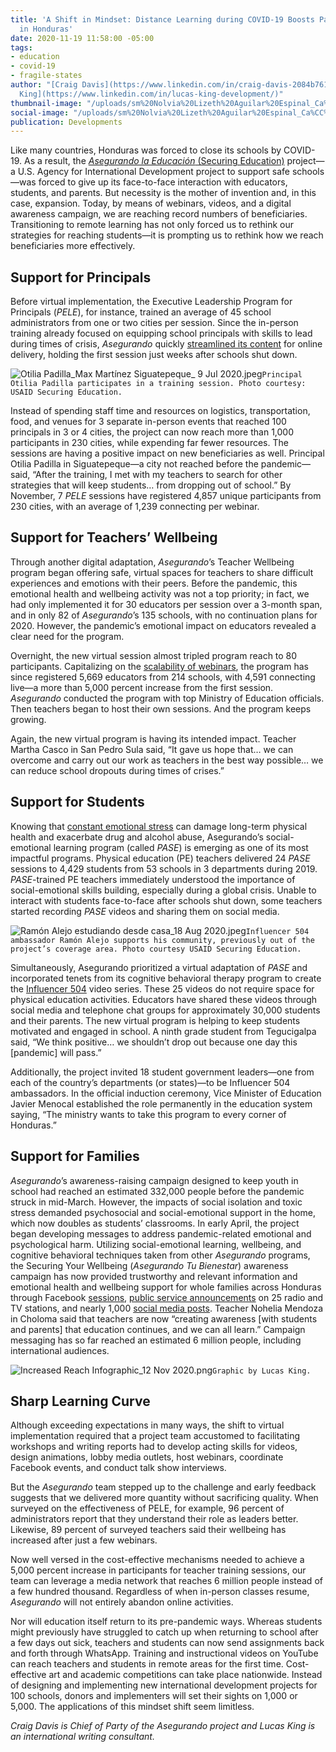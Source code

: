 ```yaml
---
title: 'A Shift in Mindset: Distance Learning during COVID-19 Boosts Participation
  in Honduras'
date: 2020-11-19 11:58:00 -05:00
tags:
- education
- covid-19
- fragile-states
author: "[Craig Davis](https://www.linkedin.com/in/craig-davis-2084b761/) and [Lucas
  King](https://www.linkedin.com/in/lucas-king-development/)"
thumbnail-image: "/uploads/sm%20Nolvia%20Lizeth%20Aguilar%20Espinal_Ca%CC%81mara%20Junior_24%20April%202020.jpg"
social-image: "/uploads/sm%20Nolvia%20Lizeth%20Aguilar%20Espinal_Ca%CC%81mara%20Junior_24%20April%202020.jpg"
publication: Developments
---
```


Like many countries, Honduras was forced to close its schools by COVID-19. As a result, the [*Asegurando la Educación* (Securing Education)](https://www.dai.com/our-work/projects/honduras-securing-education) project—a U.S. Agency for International Development project to support safe schools—was forced to give up its face-to-face interaction with educators, students, and parents. But necessity is the mother of invention and, in this case, expansion. Today, by means of webinars, videos, and a digital awareness campaign, we are reaching record numbers of beneficiaries. Transitioning to remote learning has not only forced us to rethink our strategies for reaching students—it is prompting us to rethink how we reach beneficiaries more effectively. 



## Support for Principals

Before virtual implementation, the Executive Leadership Program for Principals (*PELE*), for instance, trained an average of 45 school administrators from one or two cities per session. Since the in-person training already focused on equipping school principals with skills to lead during times of crisis, *Asegurando* quickly [streamlined its content](https://www.youtube.com/playlist?list=PLUkTqAE0ApJWkB6Sw7t0JnVB8KHLKPe5J) for online delivery, holding the first session just weeks after schools shut down.

![Otilia Padilla_Max Martínez Siguatepeque_ 9 Jul 2020.jpeg](/uploads/Otilia%20Padilla_Max%20Marti%CC%81nez%20Siguatepeque_%209%20Jul%202020.jpeg)`Principal Otilia Padilla participates in a training session. Photo courtesy: USAID Securing Education.`

Instead of spending staff time and resources on logistics, transportation, food, and venues for 3 separate in-person events that reached 100 principals in 3 or 4 cities, the project can now reach more than 1,000 participants in 230 cities, while expending far fewer resources. The sessions are having a positive impact on new beneficiaries as well. Principal Otilia Padilla in Siguatepeque—a city not reached before the pandemic—said, “After the training, I met with my teachers to search for other strategies that will keep students… from dropping out of school.” By November, 7 *PELE* sessions have registered 4,857 unique participants from 230 cities, with an average of 1,239 connecting per webinar.

## Support for Teachers’ Wellbeing

Through another digital adaptation, *Asegurando*’s Teacher Wellbeing program began offering safe, virtual spaces for teachers to share difficult experiences and emotions with their peers. Before the pandemic, this emotional health and wellbeing activity was not a top priority; in fact, we had only implemented it for 30 educators per session over a 3-month span, and in only 82 of *Asegurando*’s 135 schools, with no continuation plans for 2020. However, the pandemic’s emotional impact on educators revealed a clear need for the program. 

Overnight, the new virtual session almost tripled program reach to 80 participants. Capitalizing on the [scalability of webinars](https://www.youtube.com/watch?v=hiRU_iLgA3w&list=PLUkTqAE0ApJUt0Jq-50LZuIV8BE1Nq_sC), the program has since registered 5,669 educators from 214 schools, with 4,591 connecting live—a more than 5,000 percent increase from the first session. *Asegurando* conducted the program with top Ministry of Education officials. Then teachers began to host their own sessions. And the program keeps growing. 

Again, the new virtual program is having its intended impact. Teacher Martha Casco in San Pedro Sula said, “It gave us hope that… we can overcome and carry out our work as teachers in the best way possible… we can reduce school dropouts during times of crises.” 

## Support for Students

Knowing that [constant emotional stress](https://www.samhsa.gov/disaster-preparedness) can damage long-term physical health and exacerbate drug and alcohol abuse, Asegurando’s social-emotional learning program (called *PASE*) is emerging as one of its most impactful programs. Physical education (PE) teachers delivered 24 *PASE* sessions to 4,429 students from 53 schools in 3 departments during 2019. *PASE*-trained PE teachers immediately understood the importance of social-emotional skills building, especially during a global crisis. Unable to interact with students face-to-face after schools shut down, some teachers started recording *PASE* videos and sharing them on social media. 

![Ramón Alejo estudiando desde casa_18 Aug 2020.jpeg](/uploads/Ramo%CC%81n%20Alejo%20estudiando%20desde%20casa_18%20Aug%202020.jpeg)`Influencer 504 ambassador Ramón Alejo supports his community, previously out of the project’s coverage area. Photo courtesy USAID Securing Education.`

Simultaneously, Asegurando prioritized a virtual adaptation of *PASE* and incorporated tenets from its cognitive behavioral therapy program to create the [Influencer 504](https://www.youtube.com/watch?v=OMDqmGBWgFM&list=PLUkTqAE0ApJU9hhFmMV6PlH9UiAEw0OQ7) video series. These 25 videos do not require space for physical education activities. Educators have shared these videos through social media and telephone chat groups for approximately 30,000 students and their parents. The new virtual program is helping to keep students motivated and engaged in school. A ninth grade student from Tegucigalpa said, “We think positive… we shouldn’t drop out because one day this [pandemic] will pass.” 

Additionally, the project invited 18 student government leaders—one from each of the country’s departments (or states)—to be Influencer 504 ambassadors. In the official induction ceremony, Vice Minister of Education Javier Menocal established the role permanently in the education system saying, “The ministry wants to take this program to every corner of Honduras.”

## Support for Families

*Asegurando*’s awareness-raising campaign designed to keep youth in school had reached an estimated 332,000 people before the pandemic struck in mid-March. However, the impacts of social isolation and toxic stress demanded psychosocial and social-emotional support in the home, which now doubles as students’ classrooms. In early April, the project began developing messages to address pandemic-related emotional and psychological harm. Utilizing social-emotional learning, wellbeing, and cognitive behavioral techniques taken from other *Asegurando* programs, the Securing Your Wellbeing (*Asegurando Tu Bienestar*) awareness campaign has now provided trustworthy and relevant information and emotional health and wellbeing support for whole families across Honduras through Facebook [sessions](https://www.youtube.com/playlist?list=PLUkTqAE0ApJUfpcXvdFfwfbtk4JDAKBIq), [public service announcements](https://www.youtube.com/watch?v=KLSGryx_zgI&list=PLUkTqAE0ApJXf8Stv2RyIWz1azrTxtWha) on 25 radio and TV stations, and nearly 1,000 [social media posts](https://www.facebook.com/asegurandolaeducacion/). Teacher Nohelia Mendoza in Choloma said that teachers are now “creating awareness [with students and parents] that education continues, and we can all learn.” Campaign messaging has so far reached an estimated 6 million people, including international audiences.

![Increased Reach Infographic_12 Nov 2020.png](/uploads/Increased%20Reach%20Infographic_12%20Nov%202020.png)`Graphic by Lucas King.`

## Sharp Learning Curve

Although exceeding expectations in many ways, the shift to virtual implementation required that a project team accustomed to facilitating workshops and writing reports had to develop acting skills for videos, design animations, lobby media outlets, host webinars, coordinate Facebook events, and conduct talk show interviews. 

But the *Asegurando* team stepped up to the challenge and early feedback suggests that we delivered more quantity without sacrificing quality. When surveyed on the effectiveness of PELE, for example, 96 percent of administrators report that they understand their role as leaders better. Likewise, 89 percent of surveyed teachers said their wellbeing has increased after just a few webinars. 

Now well versed in the cost-effective mechanisms needed to achieve a 5,000 percent increase in participants for teacher training sessions, our team can leverage a media network that reaches 6 million people instead of a few hundred thousand. Regardless of when in-person classes resume, *Asegurando* will not entirely abandon online activities. 

Nor will education itself return to its pre-pandemic ways. Whereas students might previously have struggled to catch up when returning to school after a few days out sick, teachers and students can now send assignments back and forth through WhatsApp. Training and instructional videos on YouTube can reach teachers and students in remote areas for the first time. Cost-effective art and academic competitions can take place nationwide. Instead of designing and implementing new international development projects for 100 schools, donors and implementers will set their sights on 1,000 or 5,000. The applications of this mindset shift seem limitless. 

*Craig Davis is Chief of Party of the Asegurando project and Lucas King is an international writing consultant.*